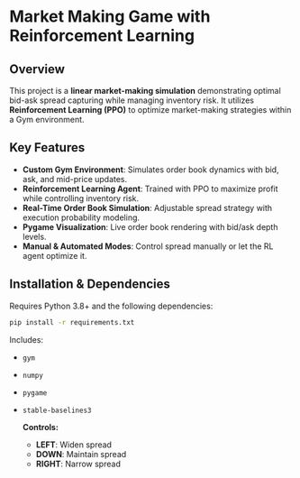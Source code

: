 # Market Making Game with Reinforcement Learning

## Overview
This project is a **linear market-making simulation** demonstrating optimal bid-ask spread capturing while managing inventory risk. It utilizes **Reinforcement Learning (PPO)** to optimize market-making strategies within a Gym environment.

## Key Features
- **Custom Gym Environment**: Simulates order book dynamics with bid, ask, and mid-price updates.
- **Reinforcement Learning Agent**: Trained with PPO to maximize profit while controlling inventory risk.
- **Real-Time Order Book Simulation**: Adjustable spread strategy with execution probability modeling.
- **Pygame Visualization**: Live order book rendering with bid/ask depth levels.
- **Manual & Automated Modes**: Control spread manually or let the RL agent optimize it.

## Installation & Dependencies
Requires Python 3.8+ and the following dependencies:
```bash
pip install -r requirements.txt
```
Includes:
- `gym`
- `numpy`
- `pygame`
- `stable-baselines3`
  
  **Controls:**
  - **LEFT**: Widen spread
  - **DOWN**: Maintain spread
  - **RIGHT**: Narrow spread 


